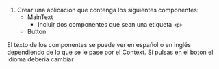 1. Crear una aplicacion que contenga los siguientes componentes:
    * MainText
      * Incluir dos componentes que sean una etiqueta `<p>`
    * Button

El texto de los componentes se puede ver en español o en inglés dependiendo de lo que se le pase por el Context. Si pulsas en el boton el idioma deberia cambiar

<!-- // TU SOLUCIÓN A PARTIR DE AQUÍ-->

